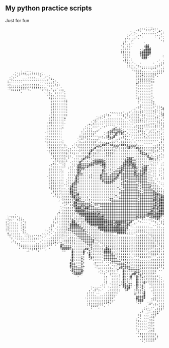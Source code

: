 ## My python practice scripts
Just for fun



<pre style="font: 10px/5px monospace;">                                                                         ,;'';,                                                                                                                         
                                                                      ;''';:;''''.                                                                                                                      
                                                                    ;''`       `,+'                                    ,''''',                                                                          
                                                                  `';  `......`  `,'.                               ,'';,` `,'''.                                                                       
                                                                 .'. `.,''''''''.  `+.                            `''`   ````  `''`                                                                     
                                                                `'` ..''.      :''` `'`                          :'.  .,'''':...`.':                                                                    
                                                                '. .,'.          ;'` `'                         ;'  .'';.``.;''...`';                                                                   
                                                               '' .,'             ,'.`;;                       :' `:'.        .''...'.                                                                  
                                                               ' `.'               :'..'                      `'``;'            ''..:'                                                                  
                                                              ;'`.'.                ':.;:                     '.`:'              ''..';                                                                 
                                                              '`..'      `,         `'..'                    :; .'                ',.,'                                                                 
                                                              '`.'.      ;##         '..'                    '`.'`          `     `'.,'`                                                                
                                                             `'..'        ##,        ,'.'.                  `'..'         .##+     ',,;:                                                                
                                                             .'..'       `###         '.:;                  ;,.;.          ###:    .',,'                                                                
                                                             ,;..'     '`####         '.,'                  '..'           +###     ',,'                                                                
                                                             ,;..;     +#####        `'.,'                  '..'           ####     ',,+                                                                
                                                             `'..'     +#####        `'.,'                  '..'         :+####`    ',,'                                                                
                                                              '..'     ;####:       `.'.:'                  '..'         ;#####`    ',,'                                                                
                                                              '..'     `###.       `.:',:'                  '..'         `#####     ',,'                                                                
                                                              ',.'.     +##        `.',,;:                  '..'          ####.   ` ',,'                                                                
                                                              ,;,.'      `         ..'.,'`                  '..;,         .###     .',;,                                                                
                                                               ',.',             `..':,,'                   :,..'          `;`     ',,'                                                                 
                                                               ':,.'.           `..;'.,:'                    '..'.            ``  .',,'                                                                 
                                                                ',.,'..`      `...:'.,,'`                    '...'.           ` `.',,,'                                                                 
                                                                :;,.,':..........''.,,;'                     :;..;'.`       `  `.'',,'.                                                                 
                                                                 ':,..'',......;''.,,,'                       ',..''..`` ````...''.,,'                                                                  
                                                                  ',,,.,''''''''..,,,'.                       ,',..;',........,+'.,,;;                                                                  
                                                                   ':,,,,,...`..,,,,+,                         ':,,..+'':,,:''',.,,,'                                                                   
        `,;''':.                                                    ';,,,,,,,,,,,,:'.                           ':,,,..;'''';...,,,'`                                                                   
     `'''':,,:'''';`                                                 ,':,,,,,,,,:''                              ':,,,,,,,...,,,,,':                                                                    
    ''.```````````;'',                                               .:;+,,,,:'',                                 ';,,,,,,,,,,,,,':                                                                     
   '.```         ```.''`                                             :,,,,,,,,'`                                   :';,,,,,,,,:''`                                                                      
  '.``      ````     `,';                                            ',,,,,,,,'                                      ,''+,,,,,'.                                                                        
 .'``    ````````````  `''                                           ',,,,,,,,'                                       ',,,,,,,,'                                                                        
 '.````````````````````  :'                                          '.``````::                                       ::,,,,,,,'                                                                        
 ',``````..,,,,,..``````` :'                                         +```````'`                                        ',,,,,,,:,                                                                       
 ',,,,,,,,,,,,,,,,,,.````` ;'                                        '```````'                                         ':,,,,,,,'                                                                       
 ',,,,,,,,,,,,,,,,,,,,``````'.                                       '```````'                                          ',,,,,,,'                                                                       
 ::,,,,,,,,:;''''':,,,,```.`.'                                       '```````'                                          ',,...,,'                                                        :'''':         
  ':,,,;'''':.`````;':,.`..`.;:                                      '```````'                                          ,;......;                                                     .''.```.;';       
  `''''',           .'',``....'                                      '```````'                                           +......:`                                                   ';`````````:'      
                     .',.`....'`                                     '```````'                                           '......:.                                                 ,'````````````.'     
                      ;:,.`....'                                     '```````'                                           .;.....:.                                                :'```         ``:'    
                       ',......'                                     :.``````'                                            '.....:.                                               ;'``             `;;   
                       ;,......'                                     .:``````'                                            '.....;`                                              :'``    ``````     `'`  
                       `'......;,                                     '``````;`                                           '.....'                                              `'``   `````````    `.'  
                        '......,;                                     '``````:,                                           ;,....'                                              '.`  ````````````    `',
                        ',......'                                     '``````.;                                           ,:....'                                             ;'`` ``````````````   `.'
                        ',......'                                     '.``````'                                           .;...`'                                             '`` ``````.,,,,,```` ```'`
                        ',......'                                     .:``````'`                                          ,;...;;                                            ;:`  `````,''',,,,```````:'
                        ',......'                                     ,'``````''''+,                                      ;:,,,'`                                            '`` `````,,:'''',,,`````.,'
                        ',......'                                   ;'''``````'.``,##+                                    ':,,,'                                            .'`` ````,,''`  ;',,.````.,'
                        ',......'                                 ,';,.;,`````,;``.':+#'                                  ',,,;;       `..`                                 '.` `````,;;     ':,,````,,'
                        ',......'                                ;',,,..'``````'``,''':##                                .',,,'     ,''''''''`                              '`` ````,,'      `',,```.,,'
                        ',......'                     .'''''''` :',,,,,`'``````'``,+''':+#       :'''''''':             .'''''''';,''.......,+'                            `'.``````,'`       ',,,`.,,,'
                        ',.....::                   ;';.``````;'',,,,,,`::`````'.``#+++';'#  `'''':.``````.;';       .'';,........;'':...`  `.,':                          ,'``````.,'        ',,,,,,,,'
                       `;,.....'`                 ;',```   ````.':,,,,,``'`````,;``,+.#;''+#'';,.```   `````,:';   :''.`.`        ``.;''........''                         ;:``````.;.        ',,,,,,,,'
                       ::,.....+                `':``         ```',,,,,,`'.`````'`````;''''#',,,.`` ````````,,,;',';.``              `.,''......,''                        '..`````.'         ',,,,,,,'.
                       ',......'               ;'```  ```````` ``.',,,,,'''`````'':```,+++''':,,,```````````,,,:';```     ```......`  `...':...,,,''  `.,`                 '...````.'         .',,,,,;'
                       ',......'              ':``  ```````````  `,',,,'';'`````:;'':``#++++`+,,,``````````,,,''.```   ```.................:',,,,,,'''';;'''.              '.....``.'          ';,,,''  
                       +,.....'.             ',`` ``````````````` `'''''''''`````';;''.+++++`,+,,,````````,,:',```   `.```..................,+,,,:'':,......''             '....`.`.'`          ,''':   
                      `',.....'             +.```````````````````` `',,,,.:;''';`':;;;',`##'``;',,,`````.,,''````   ````..`:''''''''',......,,','',,,,.......,'`           ::.......;,                  
                      ::......'            '.```````,'''''.`````````,',,,``````,''',,;;':`'````''''''''':,';````  `````.:'';,,,,,,,,,'':....,,,',,,,,,.........'`          `'.......,'                  
                      ',.....,:           ':,.````.''`   `+':`````` `':,,`````````.'':;;',``````':,,,,,:''.````  `````;''::'+++';;:,,,,'',,,,,,,',,,,,.:........'           '........'                  
                      '......'`          :',,,```,'     :#+++'````````',,````````````'';;',````.,';,,,,,'.```   `.``,'+######,:;;'''''';';,,,,,,;:,,,:,,''......,'          '........;;                 
                      '......'           ',,,,,,:'     +#+++++'.``````;;,,``;'''.`````.'';',,,,,,,'',,:'````  ````.''+':'++'......````,'''':,,,,,',,,,...,+......',         .'........'                 
                      '......'          ':,,,,,:'     #++++##+#'.``````',,`.'``.''``` ``:''',,,,,,,'';'````  ```.,';;'+#++#.`..`        `.:''',,,;:,,,,;''''......'          '........:;                
                     `'......'          ',,,,,,'    `'+;''#:;#,,'.`````.':,'`````':```  ``'':,,,,,,,:'```` `````;':''#:`+#...................:'':,',,''`  `'......;,         `'........'                
                     ,;......'         ;:,,,,,'    ,'.+''++```,,,'```````;',``````'````  ``'',,,,,,;'``````````'+'''++````....`.................''+,'.     .;......'          ;'.......:;               
                     ,:......'         ',,,;''''';:'.`#++#``,,,''''``````:,```````;:`````  `:+,,,,''.````````.+:#+++#`````..`.:'''''''';,.........''.       '......'           ',.......'               
                     ::......'         ':'';:,,,,''```,#+`.,,'':,,'.``````````````,;`````   `,',,'',,```````,':,#+++'.```,'''':........,;''':.......''      '......:,           '.......,'              
                     ,:,.....'.       `'':,,,,,,:',`````,,,;',,,,,,'``````````````,':`````   `.+';,,,.`````:',,,:++#``,'''.`..````   ```....;'',......';    .;....,,'           .'.......'              
                     .;,.....:'       ';,,,,,,,:',,,,,,,,,':,,,,,,,';````````````,:'''`````   `.',,,,,.```'',,,,,::,'''...``               `...'':.....:'.   ',,,,,,'            ';......;:             
                     `',....,,'      ':,,,,,,,,',,,,:++;:',,,,,,,,,:',``````````.,';;;'.````   `.',,,,,,.'',,,,,,:'':````   ````.........``   ...'',.....''  ',,,,,,'             '.......'             
                      ',,,,,,,';    ':,,,,,,,,';,,'##+'+#+,,+##+:,';;',,.`````.,,;',,:;'.````  ``,',,,,,'''''''''';`.````.`...................``...''......';',,,,,,'             ;;......'             
                      ',,,,,,,,'`  ';`.,,,,,,,',+#+''''''###''''#+###';,,,,,,,,,:':,,,:'',````  ``:',,,';;;;;;;''```````.,;''''';:..............`...,':.....,'',,,,,'              '......'             
                      ':,,,,,,,:'.,'..`.,,,,,''#'';:;;;:;'+';:;''#+'+#+;,,,,,,,'';''''':;':````  ``:':';;;;;;;',````.;''';:,...,:'''':,,,,,,..........''......,''':,'              '......;.            
                      .',,,,,,,,:''.....,,,,,+#':::';;;;::;'''''''''''#'':,,,;'';'':``:'';':````  ``:';;,,,:''````;'':.`````````...`,'':,,,,,,.........:'........:''';             '......:.            
                       ',,,,,,,,,';....`.,,,:#'::;''';;;;;'''''''''''''#;''''';''```.'':;;;':````````.';,,,''```'';``             `....';,,,,,,,,........'...........:';           '......,,            
                       ',,,,,,,,,'.....`.,,,#':;''''';;;;''''''''''''''##+;;;''````''.,,,,,;';`````````'':';``'',`  ```..,,,,,,,,.  `...'+';,,,,,,,,......'............;'          '......,,            
                       `',,,,,,,':.``....,,,#';'''''';;;''''''''''''''''++#;';```,'.````,,,:;''```````.,:';,:':  ````.,,,,,,,,,,,,,. `...'++'';,,,,,,,....:'',..........;'         '......,.            
                        ',,,,,,,'.. `....,,;+''''''''''''''''''''''''''''''#,,.`;'```````,,,;;''``````,,:',''` ````.,,,,,,;'''''':,,,``...'###'';,,,,,,....':''.........,'`       `'......:`            
                        .',,,,,:'.  ...`.,##+'''''''''''''''''''++++'''''''++,,';````````,,:'';''.```,,,':': ````.,,,,;''++++++++'':,.`...'#####+':,,,,,....',,'........,,'       '.......'             
                         ';,,,,'.` `....:#'''''+++++'''''''''''++##++'''''''##';````  ```,'''';;;''`,,,':'. ````,,,,''+##++++++++++':,....;+#####+';,,,,,....',,',....`.,,'      :'.......'             
                          ':,,,'.  ....,#'';''+++##++''''''''''+#+#++''''''''''````  ```'':,,:';;;'''::;'. ````,,,;'+###++++++++++++',,,.,:'++++###'',,,,,...;',,'.... .,,;`    ,'........'             
                         ':':,:;`  ....#'''''++#####+'''''''''+####++'''''''''````  ``.';;,,,,,';;;;''''.`````,,,'';#+##++++++++++++',,,,,:'++++++##'',,,,,...;',,;... .,,:,   ;+.........'             
                        .+..'''.  `...'#++++++#+#++##'''''''''+##+##+''';''''.```  ``,';;;,,,,,,'';;;;'.`````,,:';;;###++++'''''+++++;,,,,:+++'++++##+',,,,,...,'''''. .,,:'.:';.........;.             
                        '.....'.  ....##++++##+'''+##''''''''+##+#+##''''+++'```` ``.';;;;,,,,,,,';;;':````.,,:';;;##+##++++'''''++++',,,,'++''##+++##':,,,,,........ `.,,:'';...........'              
                       `'.....'`  ..`.##+++#'''''''+#'''''''++#++++##+''++#',```  ``';;'''';,,,,,,';;'`````,,;';;'####+####++''''++++;,,,,''''####+++##',,,,,,......` .,,,;;,,,.........,'              
                       ::....,'` `...,####''''''''''+'':'''++#++++++#+''+##',```  `:;''':..:'+:,,,:''`````,,:';;'#++##'+++#++++'''+++',,,'''''#+##+++##+',,,,,,...`  .,,,,':,,,........,'`              
                       '.....;,  `...:#+'''''''''''#+'''''+++#++++++++'++##',``` ``'':,,``````:',,,'.````,,:';;;#+#++''''''#+###'''++''''''''#+++#+++###+;,,,,,,,...,,,,,,',,,,,,....,,;'               
                       '.....'.  .....##'''''''''''#+''''+++##'+++++#+'++#+;,``` ``',,,,```````.':;'````,,,';;;##+++'+'''''#####''';'''''''''#+++#++++###',,,,,,,,,,,,,,,;',,,,,,,,,,,:'                
                       '.....'.  .....#++'''';'''''+++''++++#+++++++#++++#+:,``` ``',,,```` `````'',,,.,,,';;;;#+++''''''''''''+#';''''''''''#+++#+++#####',,,,,,,,,,,,,,',,,,,,,,,,,:'`                
                       '.....'.  ....:#++''';;''''#+++'++++#'+++++++#+++#++:,.`` :`',,,`````   ```',,,,,,;';;;;#'+''''''';''''''#;;;;;'''''''#+++#########+',,,,,,,,,,,,'',,,,,,,,,,''`                 
                       ',....'.  ...`#+''''';;''''#++++++++#'++++++++#+#+++:,,`` `':,,,''````   ``.',,,,,';;;;;#'''''''';'''''''#;;:;;'''':'+#+++####+####++',,,,,,,,,,'''':,,,,,:'''                   
                      `',....'.  ....#+'''''''''''#+++++++#+'++++++++++++++;,,``  ;,',,,:'`````  ``;',,,';;;;:,#+''''''';'''''''#;;::'''''''+#++++##++######+':,,,,,,,'';;''''''''''                    
                       ',,..,;.  ....#+'''''''''''+++++++#+''++;;++++++++++',,.``  '',,,,;'`````  ``',,;';,,,,#++'''''';;'''''''#;;;:::::;''#+++++++++++++##+'''';;''';,,:;;;::,,,,'`                   
                       ',,..::. `....#+''''''''''''#++++#+''''+++++++++++++',,,``   ,'';::':`````  `.',';,,,,#++''''''';;'''''''#;;;';::;'''#+++++++++++++#++';;''''',,,.,:;':,,,,,:'                   
                       ',,,.:,. `...##+'''''''''''''+###+''''++'+++++';+++++:,,,``   `.,:::'`````   `'';,,,,,#'+''+'''';''''''''#'';'''''''+#+++++++++++++#++';;;;;':,..,,;''',...,,'`                  
                       ',,,.;,. `..#++'''''''''''''''''''''''+++++++++;;+++++,,,.`````````,;'`````  ``',,,,,'+''''+'''';''''''''#''''''''''+#+++++++++++++#++':,,,,',..,;';:,;:....,:'                  
                       ',,,.;,.``.:#++''''''''''''''''''''''''++++++++';+++++:,,,.````````,,'.`````  `':,,,,#+''''#'''''''''''''#''''''''''+#++++++++''++++##+,,,,,'..,';.`.,,+....,,+                  
                       ::,,,;...`.##++'''''''''''''''''''''+''++++++++';++++#',,,,,```````,,;'`````  `.',,,,++''''#+''''''''''''#'''#''''''+#+++++++++;++++++',,,..'.,',`  .,,'.....,;,                 
                       `',,,:,....#+++''''''''''''''''''''''+''+++++++';'+++++',,,,,,,,,,,,,;'.`````  `',,,,:#+'+'+#'''';'''''''+#'##+'''''#++++++++++;'+++++',....',',`  ..,,'..;`.,:'                 
                        ',,,:,....##++'''''''''''''''''''''''++++++++++;'++++++':,,,,,,,,,,;;;'`````  `,',,,,#+'''+#'''''''''''''###+#''''+#++++++++++;'++++#',....';:`  ...,:'..; .,,'                 
                        ,',,:;....##++''''''''''''''''''''''+++++++++++;'+++++#+'':,,,,,:;;;;;'.`````  `',,,,'#'''+#+'''''''''''''+++#++'+#+++++++++++;;++++++,....';.  ...,'''.., ..,'                 
                         ',,,',...##++#'''''''''''''''''''''++++++++++++++++++###+'';;;;;;;;''''````.  `':,,,#'+'''##''''''''''''''''#++++#+++++++++++';++++++'....,;. ...,';;+.'` ..,'                 
                         .',,',,,,;#+##'''''''''''''''''''+''++++++++++++++++++####+''''''''';;'.`````  .',,:#++'''+++''''''''''''''''####++++++++++++;;++++##'.....'.....';;';,'` .,,'                 
                          '',',,,,,##+++''';'''''''''''''''++++++++++++++++++++#++###',,,,,,;;;;'````.  `',,;#++'''+#''''''''''''''''''+++++++++++++++++++++##'.....''...';;;','.  .,,'                 
                           ''':,,,,:###+'''';''''''''''++'''++++++++++;+++++++#+#+###',,,,,,:';;'..`.`` `;:,;##++''+#''''''''''''''''''+++++++++++++++++++++##+;.....''.';;;'''.` `.,:'                 
                            ,'',,,,,:##+'''';;'''''''''+++++++++++++++'+++++++##+####',,,,,,,+;;;'.````  .',,#++''''++'''''''''''''''''++++++++++++++++++++++##'.....';'''''':..  .,,;:                 
                              ',,,:'+#++++''';''''''''''+++++++++++++++++++++++#++###',````.,';;;'`````` .',,###++''+#''''''''''''''''''++++++++++++++++++++++#',.....+.......`  .,,,'`                 
                              ':,'';##+++++++''++++++++++++++++++++++++++++++++#+####'``````,';;;';`.`.``.;;,:#+#++''''''''''''''''''++'++++++++++++++++++++++#+'.....,'..`     ..,,,'                  
                              `''';;##++#+++++'++'+++++++++++++++++++++++++++++#+####'``````.;';;;'```.....',,##+++'''''''''''''''+'++++++++++++++++++++++++##+#',.....;'........,,,:;                  
                              .':,:;+#+++#++#++'';++++++++++++++++++++++++++++##+###;'```.```:''''',.......',,####+''''''''''''''''+'''++++++++++++++++++#+++####'...`..;'.....,,,,,'                   
                             `':,,,;;###++##+++++''+++++++++++++++++++++++++++#+#+##;+```````,',``.+.`.`.``,',####++''+'''''''+''+'''+++++++++++++++++++##++++###+'... ..,':,,,,,,,;;                   
                             ':,,,,;;###+###+++++++++++++++++++++++++++++++++###+####'.``.```,'` `.'.....``.',##+#++++#'''''''+++'+'++++++++++++++++++++##++#+###:''...`...'',,,,,,'                    
                            '',,,,,:;#####+++++++++++++++++++++++++++++++++++#+++####..``.```,'.`..,'.......':##+#++++#''++'+''''''++++++++++++++++''++####+#####,,''.. `..,'',,,:'`                    
                            +.,,,,,:;;######++#+##++++++++++++++++++++++++++###+####+`.``....,'.`...'........':####+++#'+++++''++++++++++++++++++++;'+###########,;;''.. `..,'':''                      
                           ':.,,,,,;'''#########+#+++++++++++++++++++++++++###+#####;.``....,,'`....;;.......':######+#++++++++'++++++++++++++++++;;++##+##+####';;;;':.  ..,,';`                       
   .,`                     '..,,,,,'';';#########++#+++++++++++++++++++++#+#+#####+'......,,,,',,,,,,'........',########++++++++++++++++++++++++;;;'+++####+###';;;;';'..  .,,,'                        
 `''''':                  ;;..,,,,,';;';;'##########+++++++++++++++++#+#++''++####''...,,,,,,:',,,,,,',.......',,+########++++++++++++++++++++++;;'++##+++++###;;;''';':.  ..,,'                        
 ',```,''                 '...,,,,'+';;';;##########++++++++++++++++++'':...,;'+#;',,,,,,,,,,':,,,,,,:'.......,',,+###++###+++++++++++++++++++';;'++++++#+++###;'';,,;;'.  ..,,:;                       
`'``` ``''               `'...,,,,'#+';';;############++++++++++++++''..`   `..,'':,,,,,,,,,,',,,,,::,',.....,,';;+########++++++++++++++++++';;'++++##+++####;,,,,,,:;'.` ..,,,'                       
:'``   ``':              ',...,,,:'##''';;,##############+######++#',.`       `..';,,,,,,,,,,',,;''''''',,.,,,,,';'#########++++++++++++++++++++++++++++######,,,,,,,:;'.` ..,,,'                       
':````  `,'              '``..,,,'+###';':,:#############+###++++#'..  ````    `..';,,,,,,,,';:'';;;;;;':,,,,,,,;';######+++#++++++++++++++++++++++++++######',,,,,,,;;'.` ..,,,'                       
',````` `::             ;; ...,,,'#####'',,,:#######++###++##+++#+:.`.......`   ..`':,,,,,,,''';;;;;;;''',,,,,,,,';'######++##+#+#+###+++++++++++++##+#######;:,,,,:;'''.  ..,,,'                       
',````` `;.             '` ..,,,,'######'',,,,,:,#####+#####++++#'`...........``...,',,,,,:''';;;;'';;';';,,,,,,,,';+##########+++#+##++++++++++#+#+++######'';;;;;''';'.  ..,,,'                       
::````` `;`            ';  ..,,,;+++++++#',,,,,,,##############++.`................,,+:,:;;''''''''''''''',,,,,,,,;';;##########+++#+++++################+;;;'''''''::'.`  .,,,,'                       
.'````` `;`           .'. `.,,,,'++++++++#',,,,,,,##############'.....,,,,.........,,;';;;'''';;;;;;::,,;'',,,,,,,,'';;;;#########+#++##++####+########;;';;;;;;;;'::''.  ..,,,,'                       
 '````` `.'          `'.  ..,,,:'''++++++++:,,,,,,,'############'...,:''':,,.......,,,';;;'';;;;;:,,,,,,,,';,,,,,,,,'';;;#################+#+#########;;;;';;;:,:;':''.`  ..,,,:,                       
 +`````  `'.        ,'.` `.,,,,'''''+++++++',,,,,,,,,,,,:''####+:,,,''''''',,,....,,,,,';'';;;;;,,,,,,,,,,,';,,,,,,,,;';;;##########################';;;;;';;,,::,'''.`  ..,,,,'                        
 :;````` ``';     .''.` `..,,,;''''''+++++++',,,,,,,,,,,,,,;''''''''';,;;;;':,,,,,,,,,,:'';;;;;:,,,,,,,,,,,,';,,,,,,,,,''';;;;;########'######+;;;;'';;;;;';,,'''''..   ..,,,,,'                        
  '`````  ``;'''''',.` `..,,,,'''';;''+++++++',,,,,,,,,,,,,,,,,,,,,,,,,:;;;;':,,,,,,,,,,;';;;'':,,,,,,,,,,,,,':,,,,,.,,,:'''''';;####'...:;::;;;;;;';;;;;;':,,+.....`  ..,,,,,+                         
  ';````` `````..``` `...,,,,'''';;;;''+++++++',,,,,,,,,,,,,,,,,,,,,,,,:;;;;;',,,,,,,,,,,'';;;;'',,,,,,,,,,,,,+,,,,,,..,,,,,,,,,,.......,,,,,:;;;;';;;;;;;':,,'.. `.....,,,,,;'                         
   '.````` ````````.....,,,,''';;;;;;'''+++++++',,,,,,,,,,,,,,,,,,,,,,,;;;;;;;',,,,,,,,,,,:''''''',,,,,,,,,,,,:+,,,,,,.................,,,,,,,;;;';;;;;;;;':,,'........,,,,,:'                          
   ,',````````````.`..,,,,,';'':;;;;;''''+++++#'',,,,,,,,,,,,,,,,,,,,,,;;;;;;;;',,,,,,,,,,,,''''''',,,,,,,,,,,,'';,,,,,...............,,,,,,,,;;';;;;;;;,,':,:'......,,,,,,:'                           
    '',,````````..`.,,,,,,+; +'''';';'''''+++++:;':,,,,,,,,,,,,,,,,,,,;;;;;;;;;'',,,,,,,,,,,,,:'''';,,,,,,,,,,,,''':,,,,,,..........,,,,,,,,,;'+';;;;;;,,,;:;''',,,,,,,,,,:'`                           
     '',,,,,....,,,,,,,,;', `++''''''''''''+++',,,'',,,,,,,,,,,,,,,,:;;;;;;;;;;;';,,,,,,,,,,,,,,;;'':,,,,,,,,,,,:';'':,,,,,,,,,,,,,,,,,,,,,,:'';;'';;;,,,,;'';;':,,,,,,,,''                             
      '',,,,,,,,,,,,,,:''    #+++++'''''''''++',,,,;';,,,,,,,,,,,,:;;;;;;;;;;;;;'';,,,,,,,,,,,,,,;';',,,,,,,,,,,,':;''';,,,,,,,,,,,,,,,,,,,'';';;;;'''''''':,;;;'',,,,:'':                              
       ;';,,,,,,,,,,;'',     #+++++''''''''''+',,,,,'+'';;:,,,::;;;;;;;;;;;;;;''';';,,,,,,,,,,,,,;;''',,,,,,,,,,,,',:';''':,,,,,,,,,,,,,,'':,';;;;,,,:;::,,,,,:;;'''''':       ,''''.                   
         ''';:,:;'''',       +####++''''''##'+;,,,,;+##+'';;;;;;;;;;;;;;;;;;''';;;''',,,,,,,,,,,,;;'''',,,,,,,,.,,:',,';;'''':,,,,,,,,;'':,,,';;;;,,,,,,,,,,,,,;;;;;'          '...,''                  
           .;'''':`           ::   #'''''#.'+':.,,,'####''''';;;;;;;;;;;;'''';;;;;';'';,,,,,,,,,,;;''''',,,,,,,,..,;',',;;';;''''''''';,,,,,'';;;;,,,,,,,,,,,,,;;;;'`          '....,:'                 
                                   #'''''# ,+',..,,'####';;;;'''''''''''''';;;;;;'';;;''',,,,,,,,;;''';'',,,,,,,...,;'';::''''',,,,.,,,,,,,,';;;;;,,,,,,,,,,,,,;;;'.           '.....,::                
                                   #'''''# `#',...,'++++#';;;;;;;;';;;;;;;;'';;;;';;;;;;'''';;;;'''';;;;'',,,,,,,...,:':;'';:,,,,...,,,,,,,''';;;;,,,,,,,,,,,,,;;'':           '.....,,'                
                                   #''''''  #':....'++++++';;;;;:,,';;;;;;;;;''''::;;;;;;';;'''';'';;;;;;'',,,,,,,...,,+',,,,,,.....,,,,,,;';'';;;:,,,,,,,,,,,,;';;'          `'.....,,'`               
                                   #''''+;  #+;....'++++++'';;;;,,,,''';;;;;;''',,,,;;;;;';;;;;;'';;;;;;'''',,,,,,,....,,'',........,,,,,;';;;'';;;,,,,,,,,,,,'';;;';         ;,.....,,::               
                                  `#''''+:  ;#'....'+++++++';;;;,,,,,,:'''''';,,,,,,:;;;'';;;;;'';;;;;;''+#+',,,,,,................,,,,,;';;;;;''';:,,,,,,,,''';;;;;',        '......,,:;               
                                  :#':''+:    '....,+'++++++'';;,,,,,,,,,,,,,,,,,,,,;;;;';;;;;';,;;;;;'';'+#+';,,,,,,.............,,,,,'';;;;;;;'''':,,,,;''';;;;;;;;'.      ,'......,,:;               
                                  '+''''+;    '.....''''+++++'';;,,,,,,,,,,,,,,,,,,:;;;';'';'',,,,;;;'';;:''+#+':,,,,,..........,,,,,:'';;;;;;;;'+#+''''';` ';;;;;;:,,+;     '......,,,::               
                                  #++'''+'    .;.....'''''+++++';;,,,,,,,,,,,,,,,,,;;;':,,;;:,,,,,;;'';:,,,,''+#'';,,,,,,,...,,,,,,:''++';;;:,:;;'+#####;   :';;;;:,,,,''`  ':......,,,'.               
                                  #++'''+'     '......:''''+++++'';:,,,,,,,,,,,,,:;;'':,,,,,,,,,,,;'';:,,,,,,:''+#+'+':,,,,,,,,,:'''+##+#':,,,,,:'+++++#`    ';;;;,,,,,.,+'''''....,,,,'                
                                  #+++''++     :'......,'''''+++++'';;;:,,,,,,:;;;;'',,,,,,,,,,,,:''';,,,,,,,,,:+'##++'''''''''''+++++++++',,,,,,'++#'+#     ;';;:,,,,,....,,.....,,,,,'                
                                  +++++++'      ',.....,,'''##'+++++'''';;;;;;;;;'';,,,,,,,,,,,,:'+##'',,,....,,,:''#####+++++++++++++++++',,,,,,:++# #:      ';;,,,,,,,.........,,,,,;:                
                                  ,#+++++;      `'..`...,:'+` #''++++++'''''''''',.'',,,,,,,,,:''+####'':.........,:'++++++++++++++++++++++;,,,,,,''#         .';,,,,,,,........,,,,,,'                 
                                   #++++#.       ,'.. ...,':  #'''+++++';;;;;;;:    ,'''';;''''+++++++##'',.........,;'++++++++++++++++++++',,,,,,''+          ';,,,,,,,,,....,,,,,,,',                 
                                   ;#+++#         :'. `...,'  #'''''#++';;;;;;;'       `.:++++++++++++++#+'+...........'+++++##++++++++''''',,,,,,'+.           ';,,,,,,,,,,,,,,,,,,:'                  
                                    +###:          ''` ...,', #''''##'++':,,,,:'           #+''''''+++++++#+''..........,'++'  ' +++'''#''''.....,'+             '',,,,,,,,,,,,,,,,:'                   
                                     `,             '. `..,:' #'''# :+'+',,,,,,;:          '''''''''++++++++#+';..........''     .''''#;+'''......'               '',,,,,,,,,,,,,,:'                    
                                                    ''  ...,' #'''#  #''+',,,,,,'`          #''''##'''++++++++#+'..........:'    `+':'#`+'''......'                .';,,,,,,,,,,,;'                     
                                                    ''  ...,' #':'+  #'''':,,,,,,'`         #'''#`.#''''+++++++#+',.........,'    +''+..+':'......'                  ;';,,,,,,,:''                      
                                                    ';  ...,'.#';''  #''''',,,,,,:'         #'''#  #'''''''++##+##',+..` ....,'   #++# '''''.....,;                    ;'';::'''`                       
                                                    '.  ..,,'.#''''  #'''#+',,...,:'        #;;'#  #'''''''++#.##, ':,..` `...;'  +++# #''':.....;.                      `:;;.                          
                                                    '`  ..,,'.#+'++  #'''+ ',.....,:'       #'''#  #';:;'''+#, +#   ''...  ....'`  ##` #++'......'`                                                     
                                                   ':` `..,,+ #++++  #''+.  '......,',      #+++#` #''''':'+#        '....  ...,'   `  #++'......'                                                      
                                                  `'.  ...,,' #++#; `#''+.  ,'......,'      ++++#` #'''''''+#        :,...  ....'      #++'......'                                                      
                                             `'::''.  `..,,,' `#+#  ,+''+.   '......,'`     `#++#  #''''++'+,        `;...  `...'      ;#+'......'                                                      
                                            ,'.;';.   ...,,;;  .#`  ;+;;';   ,'.....,:'      ,##'  #'''++++#          '...`  ...'       :+,.....,'                                                      
                                            '..`     ...,,,'        '';''+    '......,'            #'''+##+#          '...`  ...'        '......;,                                                      
                                           ::..     ...,,,:'        +''''#    '......,'            #'''+#'##          '...`  ...'        '......+`                                                      
                                           '....``.....,,,'`        +''''#    ',.....,'            #'''+' ##          '...`  ..,'        '......'                                                       
                                           '..........,,,;'         '++++#    ':.....,+            #'''+.             '...   ..,'       `'......'                                                       
                                           '.........,,,,'          .#+++#   .;;.....,'           `#'''+`            .;...  `..,'       ,:.....,'                                                       
                                          `'.......,,,,,',           #+++'   '......,,'           `+'''+`            ',... `...,'       ;,.....',                                                       
                                           ',....,,,,,,';            ;###    '``....,;;           `+':'+`            +........,;:       '...`..'`                                                       
                                           ',,,,,,,,,:+;              ,:    ;; .`..,,'`           `#'''+.           `'...``...,'`       '...`..'                                                        
                                           ;;,,,,,,,''.                    `+  ...,,,'             #'''+;           '........,,'        '... ..'                                                        
                                            ';,,:''',                      '` ```,,,':             #++'++          ',........,:'        '... ..'                                                        
                                             ;''',                        ',  ``,,,:'              #+++++         ',........,,'`        '... ..'                                                        
                                                                         ';  ``,,,:'`              ++++#:        :;,.......,,:'         '... .,'                                                        
                                                                        ;'  ``,,,:'`                #++#         ,;,,.....,,,'.         '... `.'                                                        
                                                                       .'  ``.,,;'`                 `#+           ',,,,,,,,,:'          '...  .'                                                        
                                                                       '`  ``,,:+                                 .',,,,,,,,'`          ',..  .'                                                        
                                                                      ';  ``.,,'`                                  :+,,,,,,''           ;:..` .':                                                       
                                                                      '` ```,,:'                                    ,';,,,;'            ,'...  :',                                                      
                                                                     .'` ```,,'`                                      '+'';              '...  .:''''''`                                                
                                                                     ',` ```,,'                                                          '.... ...,':::'                                                
                                                                     '`` ``.,:'                                                          '......`.'::::;'                                               
                                                                     '`````.,;:                                                          ':.......;:::::'                                               
                                                                     '`````.,'.                                                          .'......'::::::'                                               
                                                                     '`````.,'.                                                           '......'::::::'                                               
                                                                     '`````.,',                                                           ':.....'::::::;                                               
                                                                     '.`````,;;                                                           `'.....;::::::'                                               
                                                                     ''````,,:'                                                            ',....;::::::'                                               
                                                                     .',,,,,,,'                                                            `'....;::::::'                                               
                                                                      ':,,,,,,;;                                                            :'...':::::',                                               
                                                                      ,',,,,,,,';                                                            ''..':::::+                                                
                                                                       ':,,,,,,,'                                                             :':,;:::'`                                                
                                                                       .',,,,,,:'                                                               ;'''''                                                  
                                                                        ;',,,,:'                                                                                                                        
                                                                         ,'''''                                                                                                                         
</pre>

